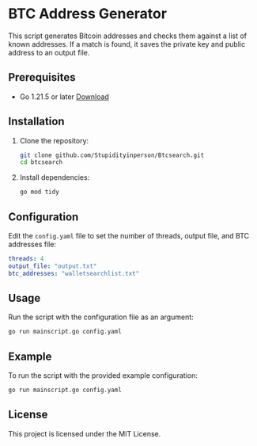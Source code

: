 # BTC Address Generator

This script generates Bitcoin addresses and checks them against a list of known addresses. If a match is found, it saves the private key and public address to an output file.

## Prerequisites

- Go 1.21.5 or later [Download](https://go.dev/dl/)

## Installation

1. Clone the repository:
    ```sh
    git clone github.com/Stupidityinperson/Btcsearch.git
    cd btcsearch
    ```

2. Install dependencies:
    ```sh
    go mod tidy
    ```

## Configuration

Edit the `config.yaml` file to set the number of threads, output file, and BTC addresses file:
```yaml
threads: 4
output_file: "output.txt"
btc_addresses: "walletsearchlist.txt"
```

## Usage

Run the script with the configuration file as an argument:
```sh
go run mainscript.go config.yaml
```

## Example

To run the script with the provided example configuration:
```sh
go run mainscript.go config.yaml
```

## License

This project is licensed under the MIT License.
